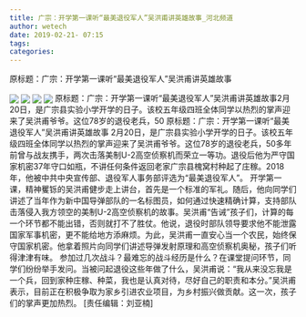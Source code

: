 ```yaml
---
title: 广宗：开学第一课听“最美退役军人”吴洪甫讲英雄故事_河北频道
author: wetech
date: 2019-02-21- 07:15
tags: 
categories: 
---
```

原标题：广宗：开学第一课听“最美退役军人”吴洪甫讲英雄故事
<!-- more -->
                
<img align="center" border="0" src="http://p3.ifengimg.com/fck/2019_08/c5ec3267f206fab_w750_h500.jpg" />
                
<img align="center" border="0" src="http://p3.ifengimg.com/fck/2019_08/cd483f78bfaca77_w750_h500.jpg" />
            
<img align="center" border="0" src="http://p3.ifengimg.com/fck/2019_08/8818dea92584c67_w750_h500.jpg" />
<img align="center" border="0" src="http://p2.ifengimg.com/a/2016/0810/204c433878d5cf9size1_w16_h16.png" />
原标题：广宗：开学第一课听“最美退役军人”吴洪甫讲英雄故事2月20日，是广宗县实验小学开学的日子。该校五年级四班全体同学以热烈的掌声迎来了吴洪甫爷爷。这位78岁的退役老兵，50
原标题：广宗：开学第一课听“最美退役军人”吴洪甫讲英雄故事
2月20日，是广宗县实验小学开学的日子。该校五年级四班全体同学以热烈的掌声迎来了吴洪甫爷爷。这位78岁的退役老兵，50多年前曾与战友携手，两次击落美制U-2高空侦察机而荣立一等功。退役后他为严守国家机密37年守口如瓶，不讲任何条件返回老家广宗县槐窝村种起了庄稼。2018年，他被中共中央宣传部、退役军人事务部评选为“最美退役军人”。
开学第一课，精神矍铄的吴洪甫健步走上讲台，首先是一个标准的军礼。随后，他向同学们讲述了当年作为新中国导弹部队的一名标图员，如何通过快速精确计算，支持部队击落侵入我方领空的美制U-2高空侦察机的故事。吴洪甫“告诫”孩子们，计算的每一个环节都不能出错，否则就打不了胜仗。他说，退役时部队领导要求他不能泄露国家军事机密，更不能给地方添麻烦。为此，吴洪甫一直安心当一个农民，始终保守国家机密。他拿着照片向同学们讲述导弹发射原理和高空侦察机奥秘，孩子们听得津津有味。
参加过几次战斗？最难忘的战斗经历是什么？在课堂提问环节，同学们纷纷举手发问。当被问起退役这些年做了什么，吴洪甫说：“我从来没忘我是一个兵，回到家种庄稼、种菜，我也是认真对待，尽好自己的职责和本分。”吴洪甫表示，目前正在积极争取为家乡引进农业项目，为乡村振兴做贡献。这一次，孩子们的掌声更加热烈。
[责任编辑：刘亚楠]
            
